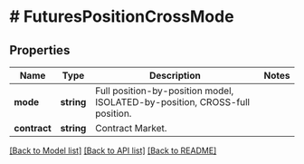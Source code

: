 # # FuturesPositionCrossMode

## Properties

Name | Type | Description | Notes
------------ | ------------- | ------------- | -------------
**mode** | **string** | Full position-by-position model, ISOLATED-by-position, CROSS-full position. | 
**contract** | **string** | Contract Market. | 

[[Back to Model list]](../../README.md#documentation-for-models) [[Back to API list]](../../README.md#documentation-for-api-endpoints) [[Back to README]](../../README.md)
